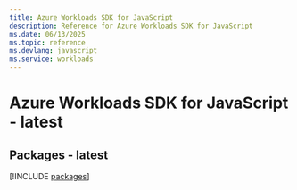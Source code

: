 ```yaml
---
title: Azure Workloads SDK for JavaScript
description: Reference for Azure Workloads SDK for JavaScript
ms.date: 06/13/2025
ms.topic: reference
ms.devlang: javascript
ms.service: workloads
---
```

# Azure Workloads SDK for JavaScript - latest
## Packages - latest
[!INCLUDE [packages](workloads-index.md)]
